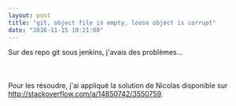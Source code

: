 ```yaml
---
layout: post
title: "git, object file is empty, loose object is corrupt"
date: "2016-11-15 10:21:00"
---
```

Sur des repo git sous jenkins, j'avais des problèmes... <br /><br /><script src="//pastebin.com/embed_js/V8eKgjQx"></script><br /><br />Pour les résoudre, j'ai appliqué la solution de Nicolas disponible sur <a href="http://stackoverflow.com/a/14850742/3550759">http://stackoverflow.com/a/14850742/3550759</a>.
